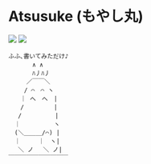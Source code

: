 # Atsusuke (もやし丸)

[![](https://img.shields.io/badge/Twitter-mys__x101-blue)](https://twitter.com/mys_x101) [![](https://img.shields.io/badge/Blog-%E3%82%82%E3%82%84%E3%81%97%E4%B8%B8%E3%81%AE%E5%82%99%E5%BF%98%E9%8C%B2-yellowgreen)](https://dev-moyashi.hatenablog.com/archive)

```
ふふ､書いてみただけ♪
　　　　∧ ∧
　　　　ﾊ丿ﾊ丿
　　　／￣￣＼
　　 / ⌒　⌒ ヽ
　　｜ へ　へ　|
　　/　　　　　|
　 /　　　　　 |
　｜　　　　 　ヽ
　(＼＿＿＿/⌒) |
　｜　　　｜　ヽ|
　 ＼ ノ　 ＼ ノ|
￣￣￣￣￣￣￣￣￣￣
```
